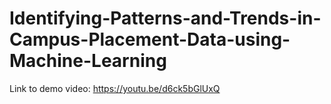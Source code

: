 # Identifying-Patterns-and-Trends-in-Campus-Placement-Data-using-Machine-Learning
Link to demo video:
https://youtu.be/d6ck5bGlUxQ
